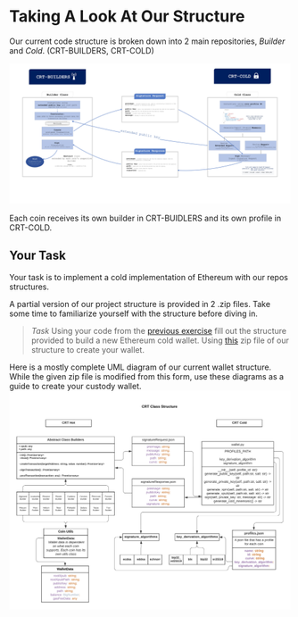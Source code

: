 # Taking A Look At Our Structure

Our current code structure is broken down into 2 main repositories, *Builder* and *Cold*. (CRT-BUILDERS, CRT-COLD)

<img src="../extras/images/Blockchain Research Repository flowchart.jpg">

Each coin receives its own builder in CRT-BUIDLERS and its own profile in CRT-COLD. 


## Your Task

Your task is to implement a cold implementation of Ethereum with our repos structures.

A partial version of our project structure is provided in 2 .zip files. Take some time to familiarize yourself with the structure before diving in.


> *Task* Using your code from the [previous exercise](./exercise04.md) fill out the structure provided to build a new Ethereum cold wallet. Using [this](https://github.com/Blockchain-Research-Team/blockchain-training/blob/main/extras/TrainingStructure.zip) zip file of our structure to create your wallet. 

Here is a mostly complete UML diagram of our current wallet structure. While the given zip file is modified from this form, use these diagrams as a guide to create your custody wallet. 
<img src="../extras/images/UML Class Diagram.png">
